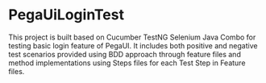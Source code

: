 # PegaUiLoginTest
This project is built based on Cucumber TestNG Selenium Java Combo for testing basic login feature of PegaUI.
It includes both positive and negative test scenarios provided using BDD approach through feature files 
and method implementations using Steps files for each Test Step in Feature files.
